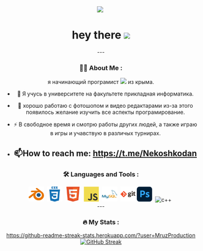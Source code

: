 <div id="header" align="center">
  <img src=https://i.pinimg.com/originals/54/b5/b5/54b5b572a814ce721e1b01adabed5c84.gif
</div>
<img src="https://komarev.com/ghpvc/?username=your-github-username&style=flat-square&color=blue" alt=""/>
<h1>
  hey there
  <img src="https://media.giphy.com/media/hvRJCLFzcasrR4ia7z/giphy.gif" width="30px"/>
</h1>
---

### :woman_technologist: About Me :
я начинающий програмист <img src="https://media.giphy.com/media/WUlplcMpOCEmTGBtBW/giphy.gif" width="30"> из крыма.
- :telescope: Я учусь в университете на факультете прикладная информатика.

- :seedling: хорошо работаю с фотошопом и видео редактарами из-за этого появилось желание изучить все аспекты програмирование.

- :zap: В свободное время и смотрю работы других людей, а также играю в игры и учавствую в различых турнирах.

- :mailbox:How to reach me: https://t.me/Nekoshkodan
  ---

### :hammer_and_wrench: Languages and Tools :

  <div>
  <img src=https://raw.githubusercontent.com/devicons/devicon/ca28c779441053191ff11710fe24a9e6c23690d6/icons/blender/blender-original.svg title="blender" alt="blender" width="40" height="40"/>&nbsp;
  <img src="https://github.com/devicons/devicon/blob/master/icons/css3/css3-plain-wordmark.svg"  title="CSS3" alt="CSS" width="40" height="40"/>&nbsp;
  <img src="https://github.com/devicons/devicon/blob/master/icons/html5/html5-original.svg" title="HTML5" alt="HTML" width="40" height="40"/>&nbsp;
  <img src="https://github.com/devicons/devicon/blob/master/icons/javascript/javascript-original.svg" title="JavaScript" alt="JavaScript" width="40" height="40"/>&nbsp;
  <img src="https://github.com/devicons/devicon/blob/master/icons/mysql/mysql-original-wordmark.svg" title="MySQL"  alt="MySQL" width="40" height="40"/>&nbsp;
  <img src="https://github.com/devicons/devicon/blob/master/icons/git/git-original-wordmark.svg" title="Git" **alt="Git" width="40" height="40"/>
  <img src= https://raw.githubusercontent.com/devicons/devicon/ca28c779441053191ff11710fe24a9e6c23690d6/icons/photoshop/photoshop-original.svg title="photoshop" alt="photoshop" width="40" height="40"/>&nbsp;
  <img src=  https://repository-images.githubusercontent.com/327470624/2d865200-6bf1-11eb-9d0e-2a488615d6ec title="c++" alt="c++" width="40" height="40"/>&nbsp;
 
</div>
---

### :fire: My Stats :
https://github-readme-streak-stats.herokuapp.com/?user=MruzProduction
[![GitHub Streak](https://github-readme-streak-stats.herokuapp.com?user=)](https://git.io/streak-stats)
